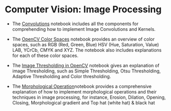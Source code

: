 # Computer Vision: Image Processing

- The [Convolutions](https://github.com/mohdsaadoon/ComputerVision/blob/main/Image-Processing/Convolutions.ipynb) notebook includes all the components for comprehending how to implement Image Convolutions and Kernels.


- The [OpenCV Color Spaces](https://github.com/mohdsaadoon/ComputerVision/blob/main/Image-Processing/OpenCV_Color_Space_Conversions.ipynb) notebook provides an overview of color spaces, such as RGB (Red, Green, Blue) HSV (Hue, Saturation, Value) LAB, YCrCb, CMYK and XYZ. The notebook also includes explanations for each of these color spaces.

- The [Image Thresholding in OpenCV](https://github.com/mohdsaadoon/ComputerVision/blob/main/Image-Processing/OpenCV_Image_Thresholding.ipynb) notebook gives an explanation of image Thresholding, such as Simple Thresholding, Otsu Thresholding, Adaptive Thresholding and Color thresholding.

-  The [Morphological Operation](https://github.com/mohdsaadoon/ComputerVision/blob/main/Image-Processing/OpenCV_Morphological.ipynb)notebook provides a comprehensive explanation of how to implement morphological operations and their techniques in image processing, for instance, Erosion, Dilation, Opening, Closing, Morphological gradient and Top hat (white hat) & black hat
